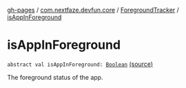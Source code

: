 [gh-pages](../../index.md) / [com.nextfaze.devfun.core](../index.md) / [ForegroundTracker](index.md) / [isAppInForeground](./is-app-in-foreground.md)

# isAppInForeground

`abstract val isAppInForeground: `[`Boolean`](https://kotlinlang.org/api/latest/jvm/stdlib/kotlin/-boolean/index.html) [(source)](https://github.com/NextFaze/dev-fun/tree/master/devfun/src/main/java/com/nextfaze/devfun/core/ActivityTracking.kt#L63)

The foreground status of the app.

